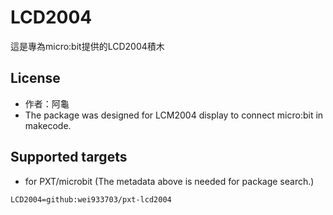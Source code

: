 # LCD2004

這是專為micro:bit提供的LCD2004積木

## License

* 作者：阿龜
* The package was designed for LCM2004 display to connect micro:bit in makecode.

## Supported targets

* for PXT/microbit
(The metadata above is needed for package search.)

```package
LCD2004=github:wei933703/pxt-lcd2004
```
